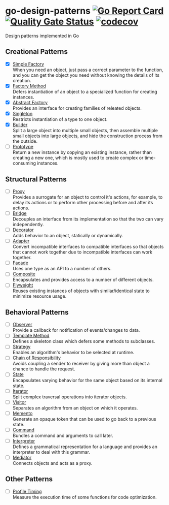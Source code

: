 # go-design-patterns [![Go Report Card](https://goreportcard.com/badge/github.com/windvalley/go-design-patterns)](https://goreportcard.com/report/github.com/windvalley/go-design-patterns) [![Quality Gate Status](https://sonarcloud.io/api/project_badges/measure?project=windvalley_go-design-patterns&metric=alert_status)](https://sonarcloud.io/dashboard?id=windvalley_go-design-patterns) [![codecov](https://codecov.io/gh/windvalley/go-design-patterns/branch/main/graph/badge.svg?token=UV7V4WC03R)](https://codecov.io/gh/windvalley/go-design-patterns)

Design patterns implemented in Go

## Creational Patterns

- [x] [Simple Factory](/simple_factory/)  
When you need an object, just pass a correct parameter to the function, and you can get the object you need without knowing the details of its creation.
- [x] [Factory Method](/factory_method/)  
Defers instantiation of an object to a specialized function for creating instances.
- [x] [Abstract Factory](/abstract_factory/)  
Provides an interface for creating families of releated objects.
- [x] [Singleton](/singleton/)  
Restricts instantiation of a type to one object.
- [x] [Builder](/builder/)  
Split a large object into multiple small objects, then assemble multiple small objects into large objects, and hide the construction process from the outside.
- [ ] [Prototype](/prototype/)  
Return a new instance by copying an existing instance, rather than creating a new one, which is mostly used to create complex or time-consuming instances.

## Structural Patterns

- [ ] [Proxy](/proxy/)  
Provides a surrogate for an object to control it's actions, for example, to delay its actions or to perform other processing before and after its actions.
- [ ] [Bridge](/bridge/)  
Decouples an interface from its implementation so that the two can vary independently.
- [ ] [Decorator](/decorator/)  
Adds behavior to an object, statically or dynamically.
- [ ] [Adapter](/adapter/)  
Convert incompatible interfaces to compatible interfaces so that objects that cannot work together due to incompatible interfaces can work together.
- [ ] [Facade](/facade/)  
Uses one type as an API to a number of others.
- [ ] [Composite](/composite/)  
Encapsulates and provides access to a number of different objects.
- [ ] [Flyweight](/flyweight/)  
Reuses existing instances of objects with similar/identical state to minimize resource usage.

## Behavioral Patterns

- [ ] [Observer](/behavioral/)  
Provide a callback for notification of events/changes to data.
- [ ] [Template Method](/template_method/)  
Defines a skeleton class which defers some methods to subclasses.
- [ ] [Strategy](/strategy/)  
Enables an algorithm's behavior to be selected at runtime.
- [ ] [Chain of Responsibility](/chain_of_responsibility/)  
Avoids coupling a sender to receiver by giving more than object a chance to handle the request.
- [ ] [State](/state/)  
Encapsulates varying behavior for the same object based on its internal state.
- [ ] [Iterator](/iterator/)  
Split complex traversal operations into iterator objects.
- [ ] [Visitor](/visitor/)  
Separates an algorithm from an object on which it operates.
- [ ] [Memento](/memento/)  
Generate an opaque token that can be used to go back to a previous state.
- [ ] [Command](/command/)  
Bundles a command and arguments to call later.
- [ ] [Interpreter](/interpreter/)  
Defines a grammatical representation for a language and provides an interpreter to deal with this grammar.
- [ ] [Mediator](/mediator/)  
Connects objects and acts as a proxy.

## Other Patterns

- [ ] [Profile Timing](/profile_timing/)  
Measure the execution time of some functions for code optimization.
